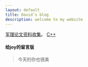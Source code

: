 ```yaml
---
layout: default
title: David's blog
description: welcome to my website
---
```

[军理论文资料收集](_posts/2020-11-15-resource.md)。
[C++](_posts/2020-9-24-cpp.md)
#### 给joy的留言版
> 今天的你也很美
